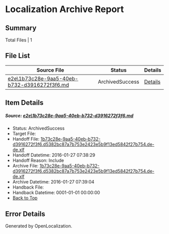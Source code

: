 # <a name='report-top'></a> Localization Archive Report

## Summary
 Total Files | 1

## File List
 Source File | Status | Details 
 ----------- | ------ | ------- 
 [e2e\1b73c28e-9aa5-40eb-b732-d3916272f3f6.md](https://github.com/OpenLocalizationTest/oltest/blob/fc758a41fd913b5fd283329e918605a8f6ef74e0/e2e/1b73c28e-9aa5-40eb-b732-d3916272f3f6.md) | ArchivedSuccess | [Details](#7906ca4274132cf93865bd6a3075fc983bb8d0e81)

## Item Details
##### <a name='7906ca4274132cf93865bd6a3075fc983bb8d0e81'></a> Source: [e2e\1b73c28e-9aa5-40eb-b732-d3916272f3f6.md](https://github.com/OpenLocalizationTest/oltest/blob/fc758a41fd913b5fd283329e918605a8f6ef74e0/e2e/1b73c28e-9aa5-40eb-b732-d3916272f3f6.md)
* Status: ArchivedSuccess
* Target File: 
* Handoff File: [1b73c28e-9aa5-40eb-b732-d3916272f3f6.d5382bc87a7b753e2423e5b9f13ed5842f27b754.de-de.xlf](https://github.com/OpenLocalizationTestOrg/olhandoff/blob/10f6dd96eb33dd59d24bd40af62bb163d292a399/ol-handoff/OpenLocalizationTestOrg/oltest.de-de/tianzh/1b73c28e-9aa5-40eb-b732-d3916272f3f6.d5382bc87a7b753e2423e5b9f13ed5842f27b754.de-de.xlf)
* Handoff Datetime: 2016-01-27 07:38:29
* Handoff Reason: Include
* Archive File: [1b73c28e-9aa5-40eb-b732-d3916272f3f6.d5382bc87a7b753e2423e5b9f13ed5842f27b754.de-de.xlf](https://github.com/OpenLocalizationTestOrg/olhandoff/blob/a11917f5da7680a18c84bb405063bbdbda1f2f28/ol-handoff/OpenLocalizationTestOrg/oltest.de-de/tianzh/archive/1b73c28e-9aa5-40eb-b732-d3916272f3f6.d5382bc87a7b753e2423e5b9f13ed5842f27b754.de-de.xlf)
* Archive Datetime: 2016-01-27 07:39:04
* Handback File: 
* Handback Datetime: 0001-01-01 00:00:00
* [Back to Top](#report-top)


## Error Details

Generated by OpenLocalization.
